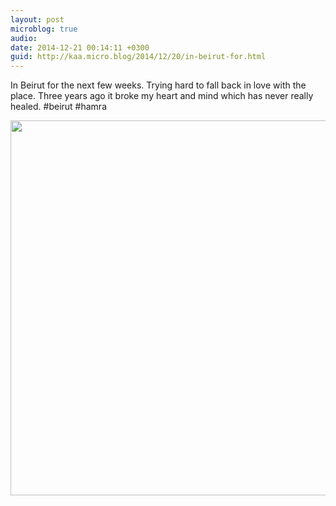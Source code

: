 ```yaml
---
layout: post
microblog: true
audio: 
date: 2014-12-21 00:14:11 +0300
guid: http://kaa.micro.blog/2014/12/20/in-beirut-for.html
---
```

In Beirut for the next few weeks. Trying hard to fall back in love with the place. Three years ago it broke my heart and mind which has never really healed. #beirut #hamra

<img src="http://www.kaa.bz/uploads/2018/c47c0b4270.jpg" width="600" height="600" />
